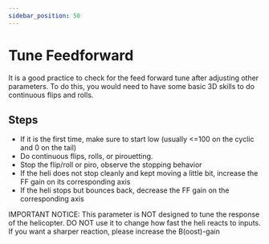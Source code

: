 ```yaml
---
sidebar_position: 50
---
```


# Tune Feedforward

It is a good practice to check for the feed forward tune after adjusting other parameters. To do this, you would need to have some basic 3D skills to do continuous flips and rolls.

## Steps
* If it is the first time, make sure to start low (usually <=100 on the cyclic and 0 on the tail)
* Do continuous flips, rolls, or pirouetting.
* Stop the flip/roll or piro, observe the stopping behavior
* If the heli does not stop cleanly and kept moving a little bit, increase the FF gain on its corresponding axis
* If the heli stops but bounces back, decrease the FF gain on the corresponding axis

IMPORTANT NOTICE:
This parameter is NOT designed to tune the response of the helicopter. DO NOT use it to change how fast the heli reacts to inputs. If you want a sharper reaction, please increase the B(oost)-gain

